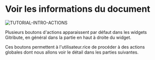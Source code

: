 
# Voir les informations du document

<div>
  <img
    alt="TUTORIAL-INTRO-ACTIONS"
    src="https://raw.githubusercontent.com/multi-coop/gitribute-documentation-content/main/images/tutorial/commented/tutorial-actions.png"
    />
</div>

Plusieurs boutons d'actions apparaissent par défaut dans les widgets Gitribute, en général dans la partie en haut à droite du widget.

Ces boutons permettent à l'utilisateur.rice de procéder à des actions globales dont nous allons voir le détail dans les parties suivantes.
